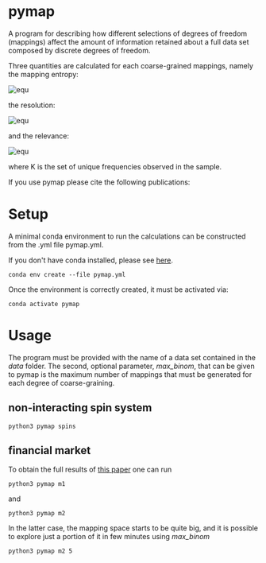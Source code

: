 # pymap

A program for describing how different selections of degrees of freedom (mappings) affect the amount of information retained about a full data set composed by discrete degrees of freedom.

Three quantities are calculated for each coarse-grained mappings, namely the mapping entropy:

![equ](https://latex.codecogs.com/gif.latex?S_{map}&space;=&space;\sum_{\phi}p(\phi)&space;\ln\left(\frac{p(\phi)}{\overline{p(\phi)}}&space;\right))

the resolution:

![equ](https://latex.codecogs.com/gif.latex?H_{s}&space;=&space;-\sum_{\phi}p(\phi)&space;\ln\left(p(\phi)\right))

and the relevance:

![equ](https://latex.codecogs.com/gif.latex?H_{k}&space;=&space;-\sum_{K}p(k)\ln\left(p(k)\right).)

where K is the set of unique frequencies observed in the sample.

If you use pymap please cite the following publications:



# Setup

A minimal conda environment to run the calculations can be constructed from the .yml file pymap.yml.

If you don't have conda installed, please see [here](https://docs.conda.io/projects/conda/en/latest/user-guide/install/index.html).

```
conda env create --file pymap.yml
```

Once the environment is correctly created, it must be activated via:

```
conda activate pymap
```

# Usage

The program must be provided with the name of a data set contained in the *data* folder. The second, optional parameter, *max_binom*, that can be given to pymap is the maximum number of mappings that must be generated for each degree of coarse-graining.

## non-interacting spin system

```
python3 pymap spins
```

## financial market

To obtain the full results of [this paper]() one can run

```
python3 pymap m1
```

and 

```
python3 pymap m2
```

In the latter case, the mapping space starts to be quite big, and it is possible to explore just a portion of it in few minutes using *max_binom*

```
python3 pymap m2 5
```
